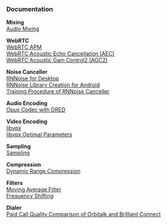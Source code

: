 ### Documentation

**Mixing**<br>
[Audio Mixing](https://github.com/Jak57/documentation/blob/main/AudioMixing.md)

**WebRTC**<br>
[WebRTC APM](./WebRTC-APM)<br>
[WebRTC Acoustic Echo Cancellation (AEC)](./WebRTC-Acoustic-Echo-Cancellation)<br>
[WebRTC Acoustic Gain Control2 (AGC2)](https://github.com/Jak57/documentation/blob/main/WebrtcAGC2.md)<br>

**Noise Canceller**<br>
[RNNoise for Desktop](https://github.com/Jak57/documentation/blob/main/reve_rnnoise.md)<br>
[RNNoise Library Creation for Android](https://github.com/Jak57/documentation/blob/main/rnnoise_android_library.md)<br>
[Training Procedure of RNNoise Canceller](https://github.com/Jak57/documentation/blob/main/rnnoise_training.md)<br>

**Audio Encoding**<br>
[Opus Codec with DRED](https://github.com/Jak57/documentation/blob/main/opus_dred_library_building_linux.md)<br>

**Video Encoding**<br>
[libvpx](https://github.com/Jak57/documentation/blob/main/libvpx.md)<br>
[libvpx Optimal Parameters](https://github.com/Jak57/documentation/blob/main/libvpx_optimal_parameters.md)<br>

**Sampling**<br>
[Sampling](https://github.com/Jak57/documentation/blob/main/Sampling.md)<br>

**Compression**<br>
[Dynamic Range Compression](https://github.com/Jak57/documentation/blob/main/DynamicRangeCompression.md)<br>

**Filters**<br>
[Moving Average Filter](https://github.com/Jak57/documentation/blob/main/MovingAverageFilter.md)<br>
[Frequency Shifting](https://github.com/Jak57/documentation/blob/main/FrequencyShifting.md)<br>

**Dialer**<br>
[Paid Call Quality Comparison of Orbitalk and Brilliant Connect](https://github.com/Jak57/documentation/blob/main/paid_call_quality_comparison_of_orbitalk_and_brilliant_connect.md)<br>
